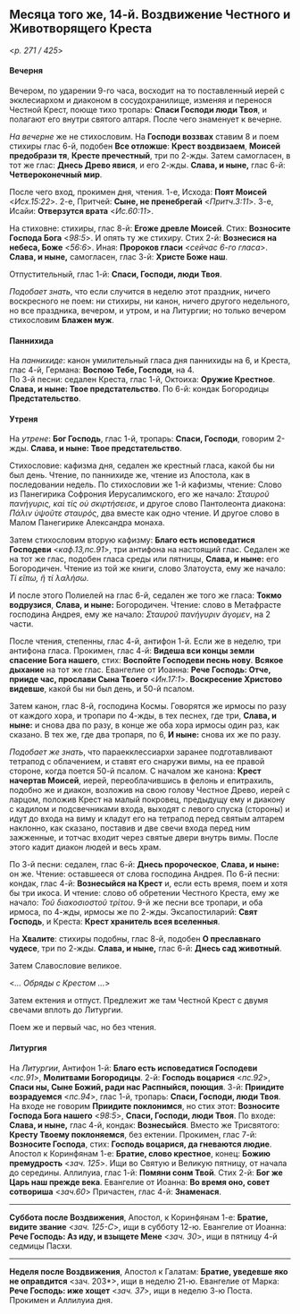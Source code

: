 
## Месяца того же, 14-й. Воздвижение Честного и Животворящего Креста

<*p. 271 / 425*>

#### Вечерня

Вечером, по ударении 9-го часа, восходит на то поставленный иерей с экклесиархом и диаконом 
в сосудохранилище, изменяя и перенося Честной Крест, поюще тихо тропарь: **Спаси Господи люди Твоя**, 
и полагают его внутри святого алтаря. После чего знаменует к вечерне.

*На вечерне* же не стихословим. На **Господи воззвах** ставим 8 и поем стихиры 
глас 6-й, подобен **Все отложше**: **Крест воздвизаем**, **Моисей предобрази тя**, **Кресте пречестный**, 
три по 2-жды. Затем самогласен, в тот же глас: **Днесь Древо явися**, и его 2-жды.
**Слава, и ныне,** глас 6-й: **Четвероконечный мир**.

После чего вход, прокимен дня, чтения. 1-е, Исхода: **Поят Моисей** <*Исх.15:22*>. 
2-е, Притчей: **Сыне, не пренебрегай** <*Притч.3:11*>. 3-е, Исайи: **Отверзутся врата** <*Ис.60:11*>.

На стиховне: стихиры, глас 8-й: **Егоже древле Моисей**. Стих: **Возносите Господа Бога** <*98:5*>.
И опять ту же стихиру. Стих 2-й: **Вознесися на небеса, Боже** <*56:6*>. 
Иная: **Пророков гласи** <*сейчас 6-го гласа*>. 
**Слава, и ныне,** самогласен, глас 3-й: **Христе Боже наш**.

Отпустительный, глас 1-й: **Спаси, Господи, люди Твоя**.

*Подобает знать*, что если случится в неделю этот праздник, ничего воскресного не поем: 
ни стихиры, ни канон, ничего другого недельного, но все праздника, вечером, и утром, 
и на Литургии; но только вечером стихословим **Блажен муж**.  

#### Паннихида

На *паннихиде*: канон умилительный гласа дня паннихиды на 6, и Креста, глас 4-й, Германа: 
**Воспою Тебе, Господи**, на 4.  
По 3-й песни: седален Креста, глас 1-й, Октоиха: **Оружие Крестное**. **Слава, и ныне: 
Твое предстательство**. 
По 6-й: кондак Богородицы **Предстательство**.

#### Утреня

На *утрене*: **Бог Господь**, глас 1-й, тропарь: **Спаси, Господи**, говорим 2-жды. 
**Слава, и ныне: Твое предстательство**.
  
Стихословие: кафизма дня, седален же крестный гласа, какой бы ни был день. 
Чтение, по паннихиде же, чтение из Апостола, как в последовании недель. 
По стихословии же 1-й кафизмы, чтение: Слово из Панегирика Софрония Иерусалимского, 
его же начало: *Σταυροῦ πανήγυρις, καὶ τίς οὐ σκιρτήσεισε*, и другое слово Пантолеонта 
диакона: *Πάλιν ὑψοῦτε σταυρός*, два вместе как одно чтение. И другое слово в 
Малом Панегирике Александра монаха.
 
Затем стихословим вторую кафизму: **Благо есть исповедатися Господеви** <*каф.13,пс.91*>, 
три антифона на настоящий глас. Седален же на тот же глас, подобен гласа среды или 
пятницы, **Слава, и ныне:** его Богородичен. Чтение из той же книги, слово Златоуста, ему 
же начало: *Τί εἴπω, ἢ τί λαλήσω*.
 
И после этого Полиелей на глас 6-й, седален же того же гласа: **Токмо водрузися**, 
**Слава, и ныне:** Богородичен. Чтение: слово в Метафрасте господина Андрея, ему же 
начало: *Σταυροῦ πανήγυριν ἄγομεν*, на 2 части. 

После чтения, степенны, глас 4-й, антифон 1-й. Если же в неделю, три антифона гласа. 
Прокимен, глас 4-й: **Видеша вси концы земли спасение Бога нашего**, 
стих: **Воспойте Господеви песнь нову**. **Всякое дыхание** на тот же глас. 
Евангелие от Иоанна: **Рече Господь: Отче, прииде час, прослави Сына Твоего** <*Ин.17:1*>. 
**Воскресение Христово видевше**, какой бы ни был день, и 50-й псалом. 

Затем канон, глас 8-й, господина Космы. Говорятся же ирмосы по разу от каждого хора, и 
тропари по 4-жды, в тех песнех, где три, **Слава, и ныне:** и снова два по разу, в конце же 
оба хора ирмосы один раз, как сказано. В тех же, где два тропаря, по 6, **И ныне:** снова 
их же по разу.

*Подобает же знать*, что параекклессиархи заранее подготавливают тетрапод с облачением, и ставят 
его снаружи вимы, на ее правой стороне, когда поется 50-й псалом. С началом же канона: 
**Крест начертав Моисей**, иерей, переоблачившись в фелонь и епитрахиль, подобно же и диакон, 
возложив на свою голову Честное Древо, иерей с ларцом, положив Крест на малый покровец, 
предыдущу ему и диакону с кадилом и подсвечниками входа, выходят с левого спуска (стороны) и 
идут до входа на виму и кладут его на тетрапод перед святым алтарем наклонно, как сказано, 
поставив и две свечи входа перед ним зажженные, и тотчас входит через святые двери внутрь вимы. 
После этого кадит диакон людей и весь храм. 

По 3-й песни: седален, глас 6-й: **Днесь пророческое**, **Слава, и ныне:** он же. 
Чтение: оставшееся от слова господина Андрея. 
По 6-й песни: кондак, глас 4-й: **Вознесыйся на Крест** и, если есть время, поем и хотя бы три икоса. 
И чтение: слово об обретении Честного Креста, ему же начало: *Τοῦ διακοσιοστοῦ τρίτου*. 
9-й же песни все тропари, и оба ирмоса, по 4-жды, ирмосы же по 2-жды. 
Эксапостиларий: **Свят Господь**, и Креста: **Крест хранитель всея вселенныя**. 

На **Хвалите**: стихиры подобны, глас 8-й, подобен **О преславнаго чудесе**, три по 2-жды. 
**Слава, и ныне,** глас 6-й: **Днесь сад животный**.

Затем Славословие великое.

<*... Обряды с Крестом ...*>

Затем ектения и отпуст. Предлежит же там Честной Крест с двумя свечами вплоть до Литургии.

Поем же и первый час, но без чтения.

#### Литургия

На *Литургии*, Антифон 1-й: **Благо есть исповедатися Господеви**  <*пс.91*>, **Молитвами Богородицы**. 
2-й: **Господь воцарися** <*пс.92*>, **Спаси ны, Сыне Божий, ради нас Распныйся, поющия**. 
3-й: **Приидите возрадуемся** <*пс.94*>, глас 1-й, тропарь: **Спаси, Господи, люди Твоя**. 
На входе не говорим **Приидите поклонимся**, но стих этот: **Возносите Господа Бога нашего** <*98:5*>, 
**Спаси, Господи, люди Твоя**. По входе: **Слава, и ныне,** глас 4-й, кондак: **Вознесыйся**. 
Вместо же Трисвятого: **Кресту Твоему поклоняемся**, без ектении. 
Прокимен, глас 7-й: **Возносите Господа**, стих: **Господь воцарися, да гневаются людие**.  
Апостол к Коринфянам 1-е: **Братие, слово крестное**, конец: **Божию премудрость** <*зач. 125*>. 
Ищи во Святую и Великую пятницу, от начала до середины. 
Аллилуиа, глас 1-й: **Помяни сонм Твой**. Стих 2-й: **Бог же Царь наш прежде века**. 
Евангелие от Иоанна: **Во время оно, совет сотвориша** <*зач.60*> 
Причастен, глас 4-й: **Знаменася**.

---

**Суббота после Воздвижения**, Апостол, к Коринфянам 1-е: **Братие, видите звание** <*зач. 125-C*>, 
ищи в субботу 12-ю. Евангелие от Иоанна: **Рече Господь: Аз иду, и взыщете Мене** <*зач. 30*>, 
ищи в пятницу 4-й седмицы Пасхи.

--- 

**Неделя после Воздвижения**, Апостол к Галатам: **Братие, уведевше яко не оправдится** <зач. 203*>, 
ищи в неделю 21-ю. Евангелие от Марка: **Рече Господь: иже хощет** <*зач. 37*>, ищи в неделю 3-ю Поста. 
Прокимен и Аллилуиа дня.
